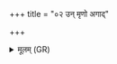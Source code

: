 +++
title = "०२ उन् मृणो अगाद्"

+++
<details><summary>मूलम् (GR)</summary>

उन् मृणो अगाद् आर्जुनम् अगात्  
सुश्रुद् भगवो गोपाय मा ।  
अह्ने ऽद्यात्मानं परि ददे  
सूर्यप्राणो भवामि ॥
</details>
